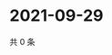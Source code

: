 # 2021-09-29

共 0 条

<!-- BEGIN WEIBO -->
<!-- 最后更新时间 Wed Sep 29 2021 19:11:11 GMT+0800 (China Standard Time) -->

<!-- END WEIBO -->
